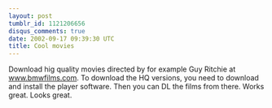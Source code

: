 ```yaml
---
layout: post
tumblr_id: 1121206656
disqus_comments: true
date: 2002-09-17 09:39:30 UTC
title: Cool movies
---
```


Download hig quality movies directed by for example Guy Ritchie at <a href="http://www.bmwfilms.com/" target="_blank">www.bmwfilms.com</a>. To download the HQ  versions, you need to download and install the player software. Then you can DL the films from there. Works great. Looks great.
